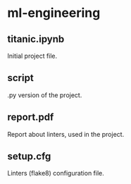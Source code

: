 # ml-engineering

## titanic.ipynb

Initial project file.

## script 

.py version of the project.

## report.pdf

Report about linters, used in the project.

## setup.cfg 

Linters (flake8) configuration file.

